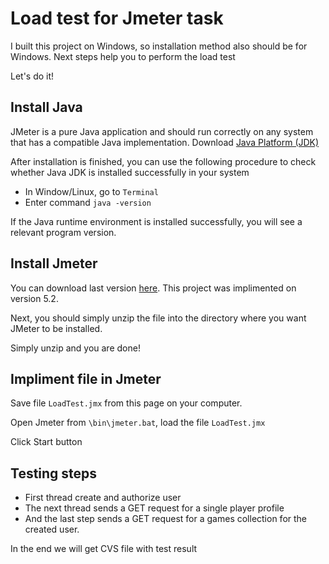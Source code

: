 # Load test for Jmeter task

 
I built this project on Windows, so installation method also should be for Windows.
Next steps help you to perform the load test
 
  Let's do it!


## Install Java
JMeter is a pure Java application and should run correctly on any system that has a compatible Java implementation.
Download [Java Platform (JDK)](https://www.oracle.com/java/technologies/javase-downloads.html)

After installation is finished, you can use the following procedure to check whether Java JDK is installed successfully in your system

-   In Window/Linux, go to `Terminal`
-   Enter command `java -version`

If the Java runtime environment is installed successfully, you will see a relevant program version.


 
## Install Jmeter

You can download last version [here](http://jmeter.apache.org/download_jmeter.cgi). This project was implimented on version 5.2.

Next, you should simply unzip the file into the directory where you want JMeter to be installed. 

Simply unzip and you are done!


## Impliment file in Jmeter

Save file `LoadTest.jmx` from this page on your computer.

Open Jmeter from `\bin\jmeter.bat`, load the file `LoadTest.jmx`

 Click Start button
 
 
## Testing steps

-    First thread create and authorize user
-    The next thread sends a GET request for a single player profile
-    And the last step sends a GET request for a games collection for the created user.

 In the end we will get CVS file with test result

